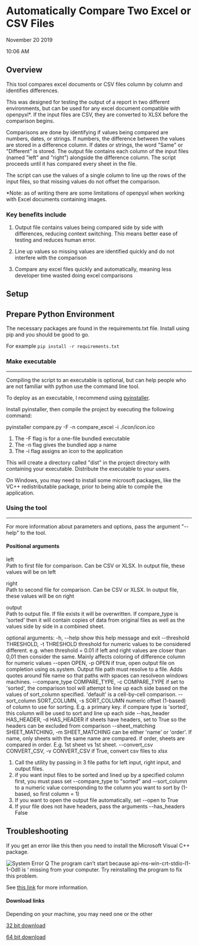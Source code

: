 # Automatically Compare Two Excel or CSV Files 

November 20 2019

10:06 AM

## Overview 
This tool compares excel documents or CSV files column by column and identifies differences.  

This was designed for testing the output of a report in two different environments, but can be used for any excel document compatible with openpyxl*.  If the input files are CSV, they are converted to XLSX before the comparison begins.

Comparisons are done by identifying if values being compared are numbers, dates, or strings.  If numbers, the difference between the values are stored in a difference column.  If dates or strings, the word "Same" or "Different" is stored.  The output file contains each column of the input files (named "left" and "right") alongside the difference column.  The script proceeds until it has compared every sheet in the file.  

The script can use the values of a single column to line up the rows of the input files, so that missing values do not offset the comparison.  

*Note: as of writing there are some limitations of openpyxl when working with Excel documents containing images.

### Key benefits include

1.  Output file contains values being compared side by side with differences, reducing context switching. This means better ease of testing and reduces human error.

1.  Line up values so missing values are identified quickly and do not interfere with the comparison

1.  Compare any excel files quickly and automatically, meaning less developer time wasted doing excel comparisons


## Setup

Prepare Python Environment
--------------------------

The necessary packages are found in the requirements.txt file. Install using pip and you should be good to go.

For example 
`pip install -r requirements.txt `

### Make executable
---------------
Compiling the script to an executable is optional, but can help people who are not familiar with python use the command line tool.  

To deploy as an executable, I recommend using [pyinstaller](https://www.pyinstaller.org/).

Install pyinstaller, then compile the project by executing the following command:

pyinstaller compare.py -F -n compare_excel -i ./icon/icon.ico

1. The -F flag is for a one-file bundled executable
2. The -n flag gives the bundled app a name
3. The -i flag assigns an icon to the application

This will create a directory called "dist" in the project directory with containing your executable. Distribute the executable to your users.

On Windows, you may need to install some microsoft packages, like the VC++ redistributable package, prior to being able to compile the application.

### Using the tool
--------------
For more information about parameters and options, pass the argument "--help" to the tool.

#### Positional arguments
  left                  
  Path to first file for comparison. Can be CSV or XLSX.
                        In output file, these values will be on left
  
  right                 
  Path to second file for comparison. Can be CSV or
                        XLSX. In output file, these values will be on right
  
  output                
  Path to output file. If file exists it will be
                        overwritten. If compare_type is 'sorted' then it will
                        contain copies of data from original files as well as
                        the values side by side in a combined sheet.

optional arguments:
  -h, --help            show this help message and exit
  --threshold THRESHOLD, -t THRESHOLD
                        threshold for numeric values to be considered
                        different. e.g. when threshold = 0.01 if left and
                        right values are closer than 0,01 then consider the
                        same. Mainly affects coloring of difference column for
                        numeric values
  --open OPEN, -p OPEN  if true, open output file on completion using
                        os.system. Output file path must resolve to a file.
                        Adds quotes around file name so that paths with spaces
                        can resolveon windows machines.
  --compare_type COMPARE_TYPE, -c COMPARE_TYPE
                        if set to 'sorted', the comparison tool will attempt
                        to line up each side based on the values of
                        sort_column specified. 'default' is a cell-by-cell
                        comparison.
  --sort_column SORT_COLUMN, -s SORT_COLUMN
                        numeric offset (1-based) of column to use for sorting.
                        E.g. a primary key. if compare type is 'sorted', this
                        column will be used to sort and line up each side
  --has_header HAS_HEADER, -d HAS_HEADER
                        if sheets have headers, set to True so the headers can
                        be excluded from comparison
  --sheet_matching SHEET_MATCHING, -m SHEET_MATCHING
                        can be either 'name' or 'order'. If name, only sheets
                        with the same name are compared. if order, sheets are
                        compared in order. E.g. 1st sheet vs 1st sheet.
  --convert_csv CONVERT_CSV, -v CONVERT_CSV
                        if True, convert csv files to xlsx



1.  Call the utility by passing in 3 file paths for left input, right input, and output files.
1.  if you want input files to be sorted and lined up by a specified column first, you must pass set --compare_type to "sorted" and --sort_column to a numeric value corresponding to the column you want to sort by (1-based, so first column = 1)
2.  If you want to open the output file automatically, set --open to True
3.  If your file does not have headers, pass the arguments --has_headers False


## Troubleshooting

If you get an error like this then you need to install the Microsoft Visual C++ package.

![System Error
Q The program can’t start because api-ms-win-crt-stdio-l1-1-OdIl is
‘ missing from your computer. Try reinstalling the program to fix this
problem.](https://i.imgur.com/eTgqVN4.png)


See [this link](http://www.thewindowsclub.com/api-ms-win-crt-runtime-l1-1-0-dll-is-missing) for more information.



#### Download links

Depending on your machine, you may need one or the other

[32 bit download](http://www.microsoft.com/en-gb/download/details.aspx?id=5555)

[64 bit download](http://www.microsoft.com/en-us/download/details.aspx?id=14632)


